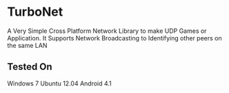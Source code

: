 # TurboNet
A Very Simple Cross Platform Network Library to make UDP Games or Application. 
It Supports Network Broadcasting to Identifying other peers on the same LAN

## Tested On
Windows 7
Ubuntu 12.04
Android 4.1

